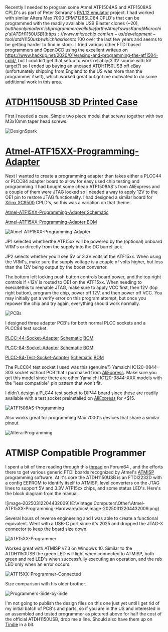 Recently I needed to program some Atmel ATF1504AS and ATF1508AS CPLD's as part of Peter Schranz's [RVL12 emulator](https://www.5volts.ch/pages/rlv12v2/) project.  I had worked with similar Altera Max 7000 EPM7128SLC84 CPLD's that can be programmed with the readily available USB Blaster clones (~$20), but the only modern'ish programmer available for the Atmel's was Kana/Microchip's [ATDH1150USB](https://www.microchip.com/en-us/development-tool/atdh1150usb) which has risen to ~$100 over the last few years and seems to be getting harder to find in stock.  I tried various other FTDI based programmers and OpenOCD using the excellent writeup on https://www.hackup.net/2020/01/erasing-and-programming-the-atf1504-cpld/, but I couldn't get that setup to work reliably(3.3V source with 5V target?) so I ended up buying an uncased ATDH1150USB off eBay (unfortunately shipping from England to the US was more than the programmer itself), which worked great but got me motivated to do some additional work in this area.

# [ATDH1150USB 3D Printed Case](Atmel-ATDH1150USB-Case)

First I needed a case.  Simple two piece model that screws together with two M3x10mm taper head screws.

![DesignSpark](docs/DesignSpark.png)

# [Atmel-ATF15XX-Programming-Adapter](Atmel-ATF15XX-Programming-Adapter)

Next I wanted to create a programming adapter than takes either a PLCC44 or PLCC84 adapter board to allow for easy used chip testing and programming. I had bought some cheap ATF1508AS's from AliExpress and a couple of them were JTAG locked so I needed a way to apply 12V to the OE1 pin to restore JTAG functionality. I had designed a similar board for [Xilinx XC9500](https://github.com/djtersteegc/xilinx-xc9500xl-programming-adapter) CPLD's, so this was a variation on that theme.

[Atmel-ATF15XX-Programming-Adapter Schematic](https://djtersteegc.github.io/Atmel-ATF15XX-Programming-Hardware/Atmel-ATF15XX-Programming-Adapter-Schematic-v1.0.pdf)

[Atmel-ATF15XX-Programming-Adapter BOM](https://djtersteegc.github.io/Atmel-ATF15XX-Programming-Hardware/Atmel-ATF15XX-Programming-Adapter-ibom-v1.0.html)

![Atmel-ATF15XX-Programming-Adapter](docs/Atmel-ATF15XX-Programming-Adapter.jpg)

JP1 selected whetherthe ATF15xx will be powered by the (optional) onboard VRM's or directly from the supply into the DC barrel jack.

JP2 selects whether you'll see 5V or 3.3V volts at the ATF15xx.  When using the VRM's, make sure the supply voltage is a couple of volts higher, but less than the 12V being output by the boost convertor.

The bottom left locking push button controls board power, and the top right controls if +12V is routed to OE1 on the ATF15xx. When needing to executethis to reenable JTAG, make sure to apply VCC first, then 12V (top right button), program the chip, power off 12V, and then power off VCC. You may initially get a verify error on this program attempt, but once you repower the chip and try again, everything should work normally.

![PCBs](docs/PCBs.jpg)

I designed three adapter PCB's for both normal PLCC sockets and a PLCC84 test socket.  

[PLCC-44-Socket-Adapter](PLCC-44-Socket-Adapter)	[Schematic](https://djtersteegc.github.io/Atmel-ATF15XX-Programming-Hardware/PLCC-44-Socket-Adapter-Schematic-v1.0.pdf)	[BOM](https://djtersteegc.github.io/Atmel-ATF15XX-Programming-Hardware/PLCC-44-Socket-Adapter-ibom-v1.0.html)

[PLCC-84-Socket-Adapter](PLCC-84-Socket-Adapter)	[Schematic](https://djtersteegc.github.io/Atmel-ATF15XX-Programming-Hardware/PLCC-84-Socket-Adapter-Schematic-v1.0.pdf)	[BOM](https://djtersteegc.github.io/Atmel-ATF15XX-Programming-Hardware/PLCC-84-Socket-Adapter-ibom-v1.0.html)

[PLCC-84-Test-Socket-Adapter](PLCC-84-Test-Socket-Adapter)	[Schematic](https://djtersteegc.github.io/Atmel-ATF15XX-Programming-Hardware/PLCC-84-Test-Socket-Adapter-Schematic-v1.0.pdf)	[BOM](https://djtersteegc.github.io/Atmel-ATF15XX-Programming-Hardware/PLCC-84-Test-Socket-Adapter-ibom-v1.0.html)

The PLCC84 test socket I used was this (genuine?) Yamaichi IC120-0844-303 socket without PCB that I purchased from [AliExpress](https://www.aliexpress.us/item/3256806424159192.html).  Make sure you get this model since there are other Yamaichi IC120-0844-XXX models with the "less compatible" pin pattern that won't fit.

I didn't design a PLC44 test socket to DIP44 board since these are readily available with a test socket preinstalled on [AliExpress](https://www.aliexpress.us/item/3256807303077235.html) for <$15.

![ATF1508AS-Programming](docs/ATF1508AS-Programming.jpg)

Also works great for programming Max 7000's devices that share a similar pinout.

![Altera-Programming](docs/Altera-Programming.jpg)



# ATMISP Compatible Programmer

I spent a bit of time reading through this [thread](https://www.forum64.de/index.php?thread/94552-atf1504as-cpld-f%C3%BCr-fe3-%C3%BCber-jtag-programmieren/) on Forum64 , and the efforts there to get various generic FTDI boards recognized by Atmel's [ATMISP](https://www.microchip.com/en-us/development-tool/atmisp) programming software.  At it's core the ATDH1150USB is an FTDI2232D with a config EEPROM to identify itself to ATMISP, level converters on the JTAG lines to support 5V and 3.3V ATF15xx chips, and some status LED's.  Here's the block diagram from the manual.

![image-20250312204432009](E:\Vintage Computers\Other\Atmel-ATF15XX-Programming-Hardware\docs\image-20250312204432009.png)

Several hours of reverse engineering and I was able to create a functional equivalent.  Went with a USB-C port since it's 2025 and dropped the JTAG-X connector to keep the board size down.

![ATF15XX-Programmer](docs/ATF15XX-Programmer.jpg)

Worked great with ATMISP v7.3 on Windows 10.  Similar to the ATDH1150USB the green LED will light when connected to ATMISP, both green and red LED's when successfully executing an operation, and the reb LED only when an error occurs.

![ATF15XX-Programmer-Connected](docs/ATF15XX-Programmer-Connected.jpg)

Size comparison with his older brother.

![Programmers-Side-by-Side](docs/Programmers-Side-by-Side.jpg)

I'm not going to publish the design files on this one just yet until I get rid of my initial batch of PCB's and parts, so if you are in the US and interested in an assembled and tested programmer as pictured above for half the cost of the official ATDH1150USB, drop me a line.  Should also have them up on [Tindie](https://www.tindie.com/stores/tersteeg/) in a bit.



